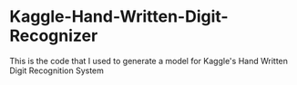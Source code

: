# Kaggle-Hand-Written-Digit-Recognizer
This is the code that I used to generate a model for Kaggle's Hand Written Digit Recognition System 
